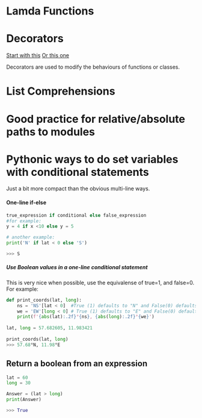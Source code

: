 # Lamda Functions

# Decorators
[Start with this](https://www.geeksforgeeks.org/decorators-in-python/)
[Or this one](https://realpython.com/primer-on-python-decorators/)

Decorators are used to modify the behaviours of functions or classes.




# List Comprehensions

# Good practice for relative/absolute paths to modules

# Pythonic ways to do set variables with conditional statements
Just a bit more compact than the obvious multi-line ways.

#### One-line if-else
```Python
true_expression if conditional else false_expression
#for example:
y = 4 if x <10 else y = 5

# another example:
print('N' if lat < 0 else 'S')

>>> S 
```

##### Use Boolean values in a one-line conditional statement
This is very nice when possible, use the equivalense of true=1, and false=0.  For example:
```Python
def print_coords(lat, long):
    ns = 'NS'[lat < 0]  #True (1) defaults to "N" and False(0) defaults to "S"
    we = 'EW'[long < 0] # True (1) defaults to "E" and False(0) defaults to "W
    print(f'{abs(lat):.2f}°{ns}, {abs(long):.2f}°{we}')
 
lat, long = 57.682605, 11.983421
 
print_coords(lat, long)
>>> 57.68°N, 11.98°E
```

## Return a boolean from an expression
```Python
lat = 60
long = 30

Answer = (lat > long)
print(Answer)

>>> True
```

